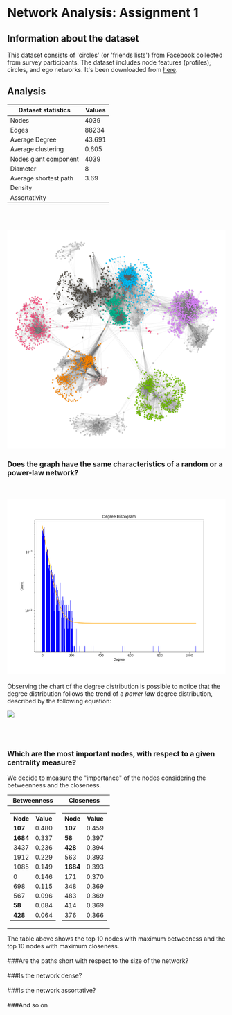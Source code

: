 # Network Analysis: Assignment 1

## Information about the dataset
This dataset consists of 'circles' (or 'friends lists') from Facebook collected from survey participants. The dataset includes node features (profiles), circles, and ego networks. 
It's been downloaded from [here](https://snap.stanford.edu/data/ego-Facebook.html).

## Analysis

| Dataset statistics | Values|
|--------------------|-------|
| Nodes | 4039               |
| Edges | 88234              |
| Average Degree | 43.691    |
| Average clustering | 0.605 |
| Nodes giant component | 4039 |
| Diameter | 8               |
| Average shortest path | 3.69|
| Density |                  |
| Assortativity |            |

</br> </br>

<!-- Uncomment on github ![alt text](https://github.com/LazyRacc00n/NetworkAnalysis_1Assignment/blob/main/images/Facebooks_circles.png) -->
![alt text](images\Facebooks_circles.png)

### Does the graph have the same characteristics of a random or a power-law network?
 </br></br>
  ![alt text](images\degree_distribution.png)
  </br></br>
  Observing the chart of the degree distribution is possible to notice that the degree distribution follows the trend of a <i>power law</i> degree distribution, described by the following equation:
  <!--Poi su git si vede beene -->
  <img src="https://latex.codecogs.com/svg.image?\inline&space;p_k&space;\sim&space;k^{-\gamma}"/>

  </br></br>

### Which are the most important nodes, with respect to a given centrality measure?

We decide to measure the "importance" of the nodes considering the betweenness and the closeness.

|Betweenness|Closeness|
|--|--|
|<table> <tr><th>Node</th><th>Value</th></tr><tr><td>**107**</td><td>0.480</td></tr> <tr><td>**1684**</td><td>0.337</td></tr> <tr><td>3437</td><td>0.236</td></tr> <tr><td>1912</td><td>0.229</td></tr> <tr><td>1085</td><td>0.149</td></tr> <tr><td>0</td><td>0.146</td></tr> <tr><td>698</td><td>0.115</td></tr><tr><td>567</td><td>0.096</td></tr> <tr><td>**58**</td><td>0.084</td></tr> <tr><td>**428**</td><td>0.064</td></tr> </table>| <table> <tr><th>Node</th><th>Value</th></tr><tr><td>**107**</td><td>0.459</td></tr>  <tr><td>**58**</td><td>0.397</td></tr> <tr><td>**428**</td><td>0.394</td></tr> <tr><td>563</td><td>0.393</td></tr> <tr><td>**1684**</td><td>0.393</td></tr> <tr><td>171</td><td>0.370</td></tr> <tr><td>348</td><td>0.369</td></tr><tr><td>483</td><td>0.369</td></tr> <tr><td>414</td><td>0.369</td></tr> <tr><td>376</td><td>0.366</td></tr></table>|

The table above shows the top 10 nodes with maximum betweeness and the top 10 nodes with maximum closeness.
  </br></br>
###Are the paths short with respect to the size of the network?
  </br></br>
###Is the network dense?
  </br></br>
###Is the network assortative?
  </br></br>
###And so on
